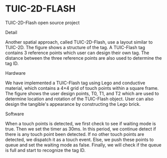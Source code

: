 TUIC-2D-FLASH
=============

TUIC-2D-Flash open source project

Detail

Another spatial approach, called TUIC-2D-Flash, use a layout similar to TUIC-2D. The figure shows a structure of the tag. A TUIC-Flash tag contains 3 reference points which user can design their own tag. The distance between the three reference points are also used to determine the tag ID.


Hardware

We have implemented a TUIC-Flash tag using Lego and conductive material, which contains a 4×4 grid of touch points within a square frame. The figure shows the user design points, T0, T1, and T2 which are used to determine location and rotation of the TUIC-Flash object. User can also design the tangible's appearance by constructing the Lego brick.


Software

When a touch points is detected, we first check to see if waiting mode is true. Then we set the timer as 30ms. In this period, we continue detect if there is any touch point been detected. If no other touch points are detected, we dispatch it as a touch event. Else, we push these points to queue and set the waiting mode as false. Finally, we will check if the queue is full and start to recognize the tag ID.
